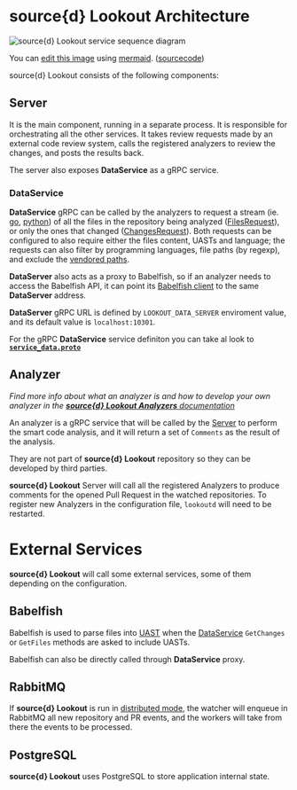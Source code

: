 # source{d} Lookout Architecture

![source{d} Lookout service sequence diagram](assets/lookout-seq-diagram.png)

You can [edit this image](https://mermaidjs.github.io/mermaid-live-editor/#/edit/eyJjb2RlIjoic2VxdWVuY2VEaWFncmFtXG4gICAgcGFydGljaXBhbnQgR2l0SHViXG4gICAgcGFydGljaXBhbnQgbG9va291dFxuICAgIHBhcnRpY2lwYW50IEFuYWx5emVyXG4gICAgcGFydGljaXBhbnQgQmFiZWxmaXNoXG4gICAgbG9va291dC0-PkdpdEh1YjogUG9sbGluZ1xuICAgIEdpdEh1Yi0tPj5sb29rb3V0OiBQUi9QdXNoIGV2ZW50c1xuICAgIGxvb2tvdXQtPj5BbmFseXplcjogTm90aWZ5UmV2aWV3RXZlbnRcbiAgICBBbmFseXplci0-Pmxvb2tvdXQ6IEdldENoYW5nZXMvR2V0RmlsZXNcbiAgICBsb29rb3V0LT4-QmFiZWxmaXNoOiBwYXJzZUZpbGUgKGlmIFdhbnRVQVNUKVxuICAgIEJhYmVsZmlzaC0tPj5sb29rb3V0OiBVQVNUXG4gICAgbG9va291dC0tPj5BbmFseXplcjogQ2hhbmdlL0ZpbGVcbiAgICBBbmFseXplci0tPj5sb29rb3V0OiBDb21tZW50c1xuICAgIGxvb2tvdXQtPj5HaXRIdWI6IFBvc3QgY29tbWVudHMiLCJtZXJtYWlkIjp7InRoZW1lIjoiZGVmYXVsdCJ9fQ) using [mermaid](https://mermaidjs.github.io). ([sourcecode](assets/lookout-seq-diagram.md))

source{d} Lookout consists of the following components:


## Server

It is the main component, running in a separate process.
It is responsible for orchestrating all the other services.
It takes review requests made by an external code review system, calls the registered analyzers to review the changes, and posts the results back.

The server also exposes **DataService** as a gRPC service.

### DataService

**DataService** gRPC can be called by the analyzers to request a stream (ie. [go](https://grpc.io/docs/tutorials/basic/go.html#server-side-streaming-rpc-1), [python](https://grpc.io/docs/tutorials/basic/python.html#response-streaming-rpc)) of all the files in the repository being analyzed ([FilesRequest](https://github.com/meyskens/lookout-sdk/blob/master/proto/lookout/sdk/service_data.proto#L70)), or only the ones that changed ([ChangesRequest](https://github.com/meyskens/lookout-sdk/blob/master/proto/lookout/sdk/service_data.proto#L58)). Both requests can be configured to also require either the files content, UASTs and language; the requests can also filter by programming languages, file paths (by regexp), and exclude the [vendored paths](https://github.com/github/linguist/blob/master/lib/linguist/vendor.yml).

**DataServer** also acts as a proxy to Babelfish, so if an analyzer needs to access the Babelfish API, it can point its [Babelfish client](https://docs.sourced.tech/babelfish/using-babelfish/clients) to the same **DataServer** address.

**DataServer** gRPC URL is defined by `LOOKOUT_DATA_SERVER` enviroment value, and its default value is `localhost:10301`.

For the gRPC **DataService** service definiton you can take al look to **[`service_data.proto`](https://github.com/meyskens/lookout-sdk/blob/master/proto/lookout/sdk/service_data.proto#L27)**

## Analyzer

_Find more info about what an analyzer is and how to develop your own analyzer in the [**source{d} Lookout Analyzers** documentation](analyzers.md)_

An analyzer is a gRPC service that will be called by the [Server](#server) to perform the smart code analysis, and it will return a set of `Comments` as the result of the analysis.

They are not part of **source{d} Lookout** repository so they can be developed by third parties.

**source{d} Lookout** Server will call all the registered Analyzers to produce comments for the opened Pull Request in the watched repositories. To register new Analyzers in the configuration file, `lookoutd` will need to be restarted.


# External Services

**source{d} Lookout** will call some external services, some of them depending on the configuration.

## Babelfish

Babelfish is used to parse files into [UAST](https://doc.bblf.sh/uast/uast-specification.html) when the [DataService](#dataservice) `GetChanges` or `GetFiles` methods are asked to include UASTs.

Babelfish can also be directly called through **DataService** proxy.

## RabbitMQ

If **source{d} Lookout** is run in [distributed mode](how-to-run.md#distributed-mode), the watcher will enqueue in RabbitMQ all new repository and PR events, and the workers will take from there the events to be processed.

## PostgreSQL

**source{d} Lookout** uses PostgreSQL to store application internal state.
